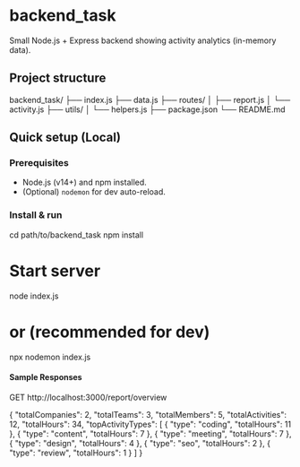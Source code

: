 # backend_task
Small Node.js + Express backend showing activity analytics (in-memory data).

## Project structure
backend_task/
├── index.js
├── data.js
├── routes/
│ ├── report.js
│ └── activity.js
├── utils/
│ └── helpers.js
├── package.json
└── README.md


## Quick setup (Local)

### Prerequisites
- Node.js (v14+) and npm installed.
- (Optional) `nodemon` for dev auto-reload.

### Install & run
cd path/to/backend_task
npm install
# Start server
node index.js
# or (recommended for dev)
npx nodemon index.js


#### Sample Responses

GET http://localhost:3000/report/overview

{
  "totalCompanies": 2,
  "totalTeams": 3,
  "totalMembers": 5,
  "totalActivities": 12,
  "totalHours": 34,
  "topActivityTypes": [
    { "type": "coding", "totalHours": 11 },
    { "type": "content", "totalHours": 7 },
    { "type": "meeting", "totalHours": 7 },
    { "type": "design", "totalHours": 4 },
    { "type": "seo", "totalHours": 2 },
    { "type": "review", "totalHours": 1 }
  ]
}


